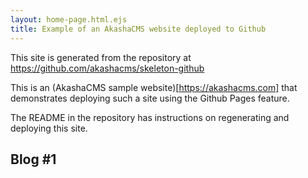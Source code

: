 ```yaml
---
layout: home-page.html.ejs
title: Example of an AkashaCMS website deployed to Github
---
```


This site is generated from the repository at https://github.com/akashacms/skeleton-github

This is an (AkashaCMS sample website)[https://akashacms.com] that demonstrates deploying such a site using the Github Pages feature.

The README in the repository has instructions on regenerating and deploying this site.



<div id="blog-1-news">
    <div class="well well-sm"><h2>Blog #1</h2></div>
    <blog-news-river maxentries="20" blogtag="news" template="blog-river-thumbs.html.ejs"></blog-news-river>
</div>
